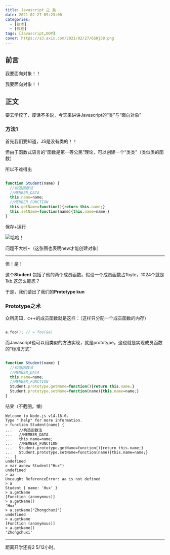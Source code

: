 ```yaml
---
title: Javascript 之 类
date: 2021-02-27 09:23:00
categories: 
  - [技术]
  - [教程]
tags: [Javascript,OOP]
cover: https://s3.ax1x.com/2021/02/27/6S0j58.png
---
```


## 前言

我要面向对象！！

我要面向对象！！

<!--more-->

## 正文

要去学校了，废话不多说，今天来讲讲Javascript的“类”与“面向对象”

### 方法1

首先我们要知道，JS是没有类的！！

但由于函数式语言的“函数是第一等公民”理论，可以创建一个“类类”（类似类的函数）

所以不难得出

```javascript

function Student(name) {
  //构造函数法  
  //MEMBER_DATA
  this.name=name;
  //MEMBER_FUNCTION
  this.getName=function(){return this.name;}
  this.setName=function(name){this.name=name;}
}
```

保存+运行

![](https://s3.ax1x.com/2021/02/27/6S0j58.png "哈哈！")

问题不大啦~（这张图也表明new才能创建对象）

***

但！是！

这个**Student** 包括了他的两个成员函数。假设一个成员函数占1byte，1024个就是1kb.这怎么能忍？

于是，我们请出了我们的**Prototype kun**

### Prototype之术

众所周知，c++的成员函数就是这样：（这样只分配一个成员函数的内存）

```cpp

a.foo(); // = foo(&a)
```

而Javascript也可以用类似的方法实现，就是prototype。这也就是实现成员函数的“标准方式”
```javascript

function Student(name) {
  //构造函数法  
  //MEMBER_DATA
  this.name=name;
  //MEMBER_FUNCTION
  Student.prototype.getName=function(){return this.name;}
  Student.prototype.setName=function(name){this.name=name;}
}

```

结果（不截图，懒）

```
Welcome to Node.js v14.16.0.
Type ".help" for more information.
> function Student(name) {
...   //构造函数法
...   //MEMBER_DATA
...   this.name=name;
...   //MEMBER_FUNCTION
...   Student.prototype.getName=function(){return this.name;}
...   Student.prototype.setName=function(name){this.name=name;}
... }
undefined
> var a=new Student("Hux")
undefined
> aa
Uncaught ReferenceError: aa is not defined
> a
Student { name: 'Hux' }
> a.getName
[Function (anonymous)]
> a.getName()
'Hux'
> a.setName("Zhongchuxi")
undefined
> a.getName
[Function (anonymous)]
> a.getName()
'Zhongchuxi'
```

***

距离开学还有2 5/12小时。
